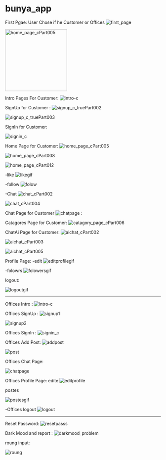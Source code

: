 # bunya_app

First Pgae:
User Chose if he Customer or Offices
![first_page](https://github.com/flutterCampTeam3/bunya-app/assets/124809082/b59ce61b-58b7-4e84-9757-0adf8905be9f)

<img src="https://github.com/flutterCampTeam3/bunya-app/assets/124809082/f6be37b3-63ba-4c7b-b762-bfa46a79a141" alt="home_page_cPart005" width="200">

Intro Pages For Customer:
![intro-c](https://github.com/flutterCampTeam3/bunya-app/assets/124809082/5247962c-8caf-40dc-a34f-c80a691ef034) 


SignUp for Customer :
![signup_c_truePart002](https://github.com/flutterCampTeam3/bunya-app/assets/124809082/e728cda8-55ec-4f69-a700-4216df4f7fb0)

![signup_c_truePart003](https://github.com/flutterCampTeam3/bunya-app/assets/124809082/32c83f00-a35f-47f0-bde7-c6e9028aef97)


SignIn for Customer:

![signin_c](https://github.com/flutterCampTeam3/bunya-app/assets/124809082/265a5232-9031-4435-816c-86c5affe6bc2)





Home Page for Customer:
![home_page_cPart005](https://github.com/flutterCampTeam3/bunya-app/assets/124809082/f6be37b3-63ba-4c7b-b762-bfa46a79a141)


![home_page_cPart008](https://github.com/flutterCampTeam3/bunya-app/assets/124809082/bebeca67-93a7-4371-95ef-a5ea937cb46f)



![home_page_cPart012](https://github.com/flutterCampTeam3/bunya-app/assets/124809082/90169952-2837-44b9-bc76-68fa26d69c3e)

-like
![likegif](https://github.com/flutterCampTeam3/bunya-app/assets/124809082/c8e62f65-ab9f-4719-9024-26ec72bc2acb)

-follow
![folow](https://github.com/flutterCampTeam3/bunya-app/assets/124809082/a4cef467-03bc-4b21-9750-98a2a02d1ed0)

-Chat
![chat_cPart002](https://github.com/flutterCampTeam3/bunya-app/assets/124809082/f6098a68-bde5-4c7f-8c38-bd7ab8064511)


![chat_cPart004](https://github.com/flutterCampTeam3/bunya-app/assets/124809082/36e19dd4-c05a-48bb-afd0-9e556b2fa978)

Chat Page for Customer
![chatpage](https://github.com/flutterCampTeam3/bunya-app/assets/124809082/4d14e54f-3626-4445-99e7-9ce41c6b07f0)
:


Catagores Page for Customer:
![catagory_page_cPart006](https://github.com/flutterCampTeam3/bunya-app/assets/124809082/7477797d-71ef-44f1-a7d3-553688fe1f5b)


ChatAi Page for Customer:
![aichat_cPart002](https://github.com/flutterCampTeam3/bunya-app/assets/124809082/22c54aa8-63b9-4c3f-987f-55b58825880e)

![aichat_cPart003](https://github.com/flutterCampTeam3/bunya-app/assets/124809082/5c6fe5ea-2436-4293-867c-c8db863b9444)


![aichat_cPart005](https://github.com/flutterCampTeam3/bunya-app/assets/124809082/9dc2d530-4c2e-4228-b5e9-3bf3930d640e)

Profile Page:
-edit
![editprofilegif](https://github.com/flutterCampTeam3/bunya-app/assets/124809082/6d802ddc-910c-4c08-b917-10f511b11996)

-folowrs
![folowersgif](https://github.com/flutterCampTeam3/bunya-app/assets/124809082/20b0310d-7a96-450b-be7d-064b98e23549)

logout:

![logoutgif](https://github.com/flutterCampTeam3/bunya-app/assets/124809082/9c8c4702-5a3a-46c8-ae44-492c7b628dc3)

------------------------------------------

Offices Intro :
![intro-c](https://github.com/flutterCampTeam3/bunya-app/assets/124809082/c7f685a3-0307-4b93-a220-ea69f70dfc15)



Offices SignUp :
![signup1](https://github.com/flutterCampTeam3/bunya-app/assets/124809082/d98a8206-1b7a-4d8b-a3c8-ba34fd4c4f64)

![signup2](https://github.com/flutterCampTeam3/bunya-app/assets/124809082/1d0045e4-0d70-47ec-a768-8924c975fc81)

Offices SignIn :
![signin_c](https://github.com/flutterCampTeam3/bunya-app/assets/124809082/4ab3135d-1c22-4456-8b36-c31726d8fae4)

Offices Add Post:
![addpost](https://github.com/flutterCampTeam3/bunya-app/assets/124809082/d6d0d7f3-479f-4cc2-afba-be75264c14d6)

![post](https://github.com/flutterCampTeam3/bunya-app/assets/124809082/c0a8a3ba-5b9e-4a4d-bbd5-d4a0936e038e)

Offices Chat Page:

![chatpage](https://github.com/flutterCampTeam3/bunya-app/assets/124809082/8dd9f615-9111-4645-a6ae-ddb070d200ef)

Offices Profile Page:
edite
![editprofile](https://github.com/flutterCampTeam3/bunya-app/assets/124809082/0ac4141f-1040-48a4-a990-3c459475e72a)

postes


![postesgif](https://github.com/flutterCampTeam3/bunya-app/assets/124809082/1f185542-7ce0-4f70-b419-c23ab07d70c4)


-Offices logout
![logout](https://github.com/flutterCampTeam3/bunya-app/assets/124809082/6cc914f8-dcad-4a7f-8605-4aadcea0c0a3)

--------------------------------------------------
Reset Password:
![resetpasss](https://github.com/flutterCampTeam3/bunya-app/assets/124809082/0fdc91b9-af9b-47ec-8b7f-16d4637de735)

Dark Mood and report :
![darkmood_problem](https://github.com/flutterCampTeam3/bunya-app/assets/124809082/35cef3bf-1f99-446b-ac28-cd88391d860d)

roung input:

![roung](https://github.com/flutterCampTeam3/bunya-app/assets/124809082/06d21401-9ab6-49cc-bfb9-3d671f32e0fd)



